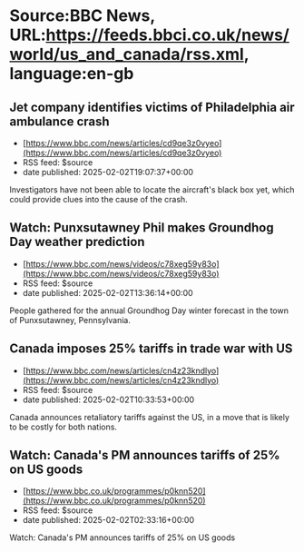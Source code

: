 # Source:BBC News, URL:https://feeds.bbci.co.uk/news/world/us_and_canada/rss.xml, language:en-gb

## Jet company identifies victims of Philadelphia air ambulance crash
 - [https://www.bbc.com/news/articles/cd9qe3z0vyeo](https://www.bbc.com/news/articles/cd9qe3z0vyeo)
 - RSS feed: $source
 - date published: 2025-02-02T19:07:37+00:00

Investigators have not been able to locate the aircraft's black box yet, which could provide clues into the cause of the crash.

## Watch: Punxsutawney Phil makes Groundhog Day weather prediction
 - [https://www.bbc.com/news/videos/c78xeg59y83o](https://www.bbc.com/news/videos/c78xeg59y83o)
 - RSS feed: $source
 - date published: 2025-02-02T13:36:14+00:00

People gathered for the annual Groundhog Day winter forecast in the town of Punxsutawney, Pennsylvania.

## Canada imposes 25% tariffs in trade war with US
 - [https://www.bbc.com/news/articles/cn4z23kndlyo](https://www.bbc.com/news/articles/cn4z23kndlyo)
 - RSS feed: $source
 - date published: 2025-02-02T10:33:53+00:00

Canada announces retaliatory tariffs against the US, in a move that is likely to be costly for both nations.

## Watch: Canada's PM announces tariffs of 25% on US goods
 - [https://www.bbc.co.uk/programmes/p0knn520](https://www.bbc.co.uk/programmes/p0knn520)
 - RSS feed: $source
 - date published: 2025-02-02T02:33:16+00:00

Watch: Canada's PM announces tariffs of 25% on US goods

